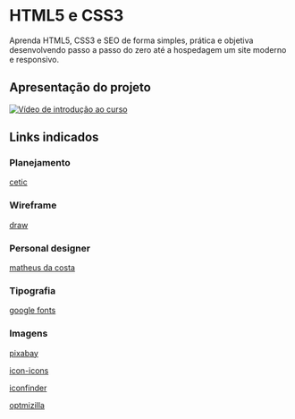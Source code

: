 # HTML5 e CSS3
Aprenda HTML5, CSS3 e SEO de forma simples, prática e objetiva desenvolvendo passo a passo do zero até a hospedagem um site moderno e responsivo.
## Apresentação do projeto
[![Vídeo de introdução ao curso](https://res.cloudinary.com/marcomontalbano/image/upload/v1627659199/video_to_markdown/images/youtube--bS720dGvAn8-c05b58ac6eb4c4700831b2b3070cd403.jpg)](https://youtu.be/bS720dGvAn8 "Vídeo de introdução ao curso")
## Links indicados
### Planejamento
[cetic](https://cetic.br/)
### Wireframe
[draw](https://app.diagrams.net/)
### Personal designer
[matheus da costa](https://matheusdacosta.art.br/)
### Tipografia
[google fonts](https://fonts.google.com/)
### Imagens
[pixabay](https://pixabay.com/pt/)

[icon-icons](https://icon-icons.com/pt/)

[iconfinder](https://iconfinder.com/)

[optmizilla](https://imagecompressor.com/pt/)
